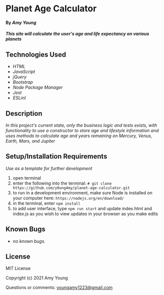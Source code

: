 # Planet Age Calculator

#### By _Amy Young_

#### _This site will calculate the user's age and life expectancy on various planets_

## Technologies Used

* _HTML_
* _JavaScript_
* _jQuery_
* _Bootstrap_
* _Node Package Manager_
* _Jest_
* _ESLint_

## Description

_In this project's current state, only the business logic and tests exists, with functionality to use a constructor to store age and lifestyle information and uses methods to calculate age and years remaining on Mercury, Venus, Earth, Mars, and Jupiter_

## Setup/Installation Requirements

_Use as a template for further development_
1) open terminal
2) enter the following into the terminal: `# git clone https://github.com/y0ung4my/planet-age-calculator.git`
3) to run in a development environment, make sure Node is installed on your computer here: `https://nodejs.org/en/download/`
4) in the terminal, enter `npm install`
5) to add user interface, type `npm run start` and update index.html and index.js as you wish to view updates in your browser as you make edits

## Known Bugs

* _no known bugs._

## License

MIT License

Copyright (c) 2021 Amy Young

Questions or comments: youngamy1223@gmail.com